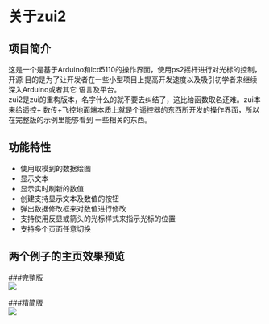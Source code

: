 关于zui2
====

项目简介
---

  这是一个是基于Arduino和lcd5110的操作界面，使用ps2摇杆进行对光标的控制，开源
目的是为了让开发者在一些小型项目上提高开发速度以及吸引初学者来继续深入Arduino或者其它
语言及平台。<br>
  zui2是zui的重构版本，名字什么的就不要去纠结了，这比给函数取名还难。zui本来给遥控+
数传+飞控地面端本质上就是个遥控器的东西所开发的操作界面，所以在完整版的示例里能够看到
一些相关的东西。<br>

功能特性
----
* 使用取模到的数据绘图
* 显示文本
* 显示实时刷新的数值
* 创建支持显示文本及数值的按钮
* 弹出数据修改框来对数值进行修改
* 支持使用反显或箭头的光标样式来指示光标的位置
* 支持多个页面任意切换 

两个例子的主页效果预览
---

###完整版<br>
![](https://wx2.sinaimg.cn/mw690/006MXaBkgy1fv1hnp61ayj30zg0zkhdt.jpg )

###精简版<br>
![](https://wx1.sinaimg.cn/mw690/006MXaBkgy1fv1ho1nj5ej31kk1kkb2c.jpg )
